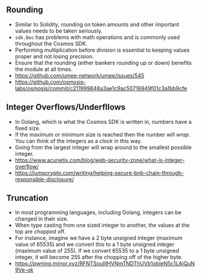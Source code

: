 ## Rounding 
- Similar to Solidity, rounding on token amounts and other important values needs to be taken seriously.
- ``sdk.Dec`` has problems with math operations and is commonly used throughout the Cosmos SDK.
- Performing multiplication before division is essential to keeping values proper and not losing precision.
- Ensure that the rounding (either bankers rounding up or down) benefits the module at all times.
- https://github.com/umee-network/umee/issues/545
- https://github.com/osmosis-labs/osmosis/commit/c211999848a3ae1c9ac50716949f01c3a1bb9cfe

## Integer Overflows/Underfllows
- In Golang, which is what the Cosmos SDK is written in, numbers have a fixed size.
- If the maximum or minimum size is reached then the number will *wrap*. You can think of the integers as a *clock* in this way.
- Going from the largest integer will wrap around to the smallest possible integer.
- https://www.acunetix.com/blog/web-security-zone/what-is-integer-overflow/
- https://jumpcrypto.com/writing/helping-secure-bnb-chain-through-responsible-disclosure/

## Truncation
- In most programming languages, including Golang, integers can be changed in their size.
- When type casting from one sized integer to another, the values at the top are *chopped* off.
- For instance, imagine we have a 2 byte unsigned integer (maximum value of 65535) and we convert this to a 1 byte unsigned integer (maximum value of 255). If we convert 65535 to a 1 byte unsigned integer, it will become 255 after the chopping off of the higher byte.
- https://pwning.mirror.xyz/RFNTSouIIlHVNmTNDThUVb1obIeN5c1LAiQuN9Ve-ok
